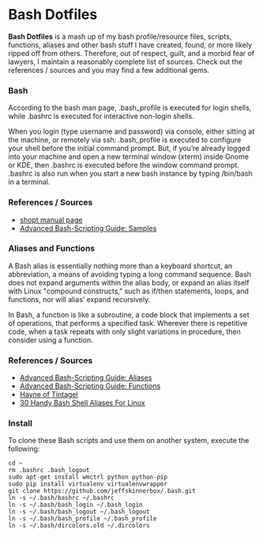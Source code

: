 <!--
Maintainer:   jeffskinnerbox@yahoo.com / www.jeffskinnerbox.me
Version:      1.1.0
-->

# Bash Dotfiles
**Bash Dotfiles** is a mash up of my bash profile/resource files, scripts, functions,
aliases and other bash stuff I have created, found, or more likely ripped off from others.
Therefore, out of respect, guilt, and a morbid fear of lawyers, I maintain a reasonably
complete list of sources.  Check out the references / sources and you may find
a few additional gems.

### Bash
According to the bash man page, .bash_profile is executed for login shells,
while .bashrc is executed for interactive non-login shells.

When you login (type username and password) via console, either sitting at the
machine, or remotely via ssh: .bash_profile is executed to configure your shell
before the initial command prompt.  But, if you’re already logged into your
machine and open a new terminal window (xterm) inside Gnome or KDE, then
.bashrc is executed before the window command prompt. .bashrc is also run when
you start a new bash instance by typing /bin/bash in a terminal.

### References / Sources
* [shopt manual page](http://ss64.com/bash/shopt.html)
* [Advanced Bash-Scripting Guide: Samples](http://tldp.org/LDP/abs/html/sample-bashrc.html)

### Aliases and Functions
A Bash alias is essentially nothing more than a keyboard shortcut, an
abbreviation, a means of avoiding typing a long command sequence.  Bash does
not expand arguments within the alias body, or expand an alias itself with Linux
"compound constructs," such as if/then statements, loops, and functions, nor
will alias’ expand recursively.

In Bash, a function is like a subroutine, a code block that implements a set of
operations, that performs a specified task. Wherever there is repetitive code,
when a task repeats with only slight variations in procedure, then consider
using a function.

### References / Sources
* [Advanced Bash-Scripting Guide: Aliases](http://tldp.org/LDP/abs/html/aliases.html})
* [Advanced Bash-Scripting Guide: Functions](http://tldp.org/LDP/abs/html/functions.html)
* [Hayne of Tintagel](http://hayne.net/MacDev/Bash/aliases.bash)
* [30 Handy Bash Shell Aliases For Linux](http://www.cyberciti.biz/tips/bash-aliases-mac-centos-linux-unix.html)

### Install
To clone these Bash scripts and use them on another system, execute the following:

    cd ~
    rm .bashrc .bash_logout
    sudo apt-get install wmctrl python python-pip
    sudo pip install virtualenv virtualenvwrapper
    git clone https://github.com/jeffskinnerbox/.bash.git
    ln -s ~/.bash/bashrc ~/.bashrc
    ln -s ~/.bash/bash_login ~/.bash_login
    ln -s ~/.bash/bash_logout ~/.bash_logout
    ln -s ~/.bash/bash_profile ~/.bash_profile
    ln -s ~/.bash/dircolors.old ~/.dircolors


